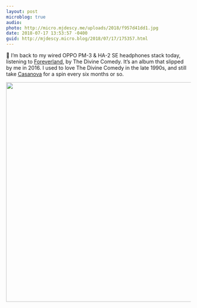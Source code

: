 ```yaml
---
layout: post
microblog: true
audio: 
photo: http://micro.mjdescy.me/uploads/2018/f957d41dd1.jpg
date: 2018-07-17 13:53:57 -0400
guid: http://mjdescy.micro.blog/2018/07/17/175357.html
---
```

🎵 I’m back to my wired OPPO PM-3 & HA-2 SE headphones stack today, listening to [Foreverland](https://itunes.apple.com/us/album/foreverland-deluxe-version/1114549349), by The Divine Comedy. It’s an album that slipped by me in 2016. I used to love The Divine Comedy in the late 1990s, and still take [Casanova](https://itunes.apple.com/us/album/casanova/162993522) for a spin every six months or so.

<img src="http://micro.mjdescy.me/uploads/2018/f957d41dd1.jpg" width="600" height="600" />
